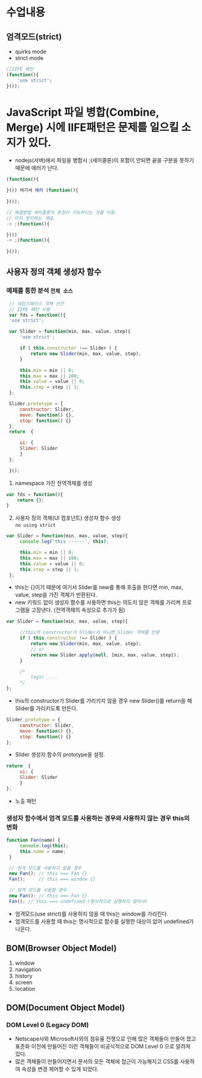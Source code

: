 # 수업내용
 ## 엄격모드(strict)
  - quirks mode
  - strict mode
  ```javascript
  //IIFE 패턴
  (function(){
      'use strict';
  }());
  ```
  
 # JavaScript 파일 병합(Combine, Merge) 시에 IIFE패턴은 문제를 일으킬 소지가 있다.

  - nodejs(서버)에서 파일을 병합시 ;(세미콜론)이 포함이 안되면 끝을 구분을 못하기 때문에 에러가 난다.
  ```javascript
  (function(){

  }()) 여기서 에러 (function(){
      
  }());

  // 해결방법 세미콜론이 중첩이 가능하다는 것을 이용.
  // 미리 방지하는 개념.
  -> ;(function(){

  }()) 
  -> ;(function(){
      
  }());
  ```

  ## 사용자 정의 객체 생성자 함수
   ### 예제를 통한 분석 `전체 소스`
   ```javascript
    // 네임스페이스 객체 선언
    // IIFE 패턴 사용
    var fds = function(){
    'use strict';

    var Slider = function(min, max, value, step){
        'use strict';

        if ( this.constructor !== Slider ) {
            return new Slider(min, max, value, step);
        }

        this.min = min || 0;
        this.max = max || 100;
        this.value = value || 0;
        this.step = step || 1;
    };

    Slider.prototype = {
        constructor: Slider,
        move: function() {},
        stop: function() {}
    };
    return  {

        ui: {
        Slider: Slider
        }
    };

    }();

   ```
   1. namespace 가진 전역객체를 생성
   ```javascript
   var fds = function(){
       return {};
   }
   ```
   2. 사용자 정의 객체(UI 컴포넌트) 생성자 함수 생성<br>
   `no using strict`
   ```javascript
   var Slider = function(min, max, value, step){
        console.log('this ------', this);

        this.min = min || 0;
        this.max = max || 100;
        this.value = value || 0;
        this.step = step || 1;
    };
   ```
   - this는 {}이기 때문에 여기서 Slider를 new를 통해 호출을 한다면 min, max, value, step을 가진 객체가 반환된다.
   - new 키워드 없이 생성자 함수를 사용하면 this는 의도치 않은 객체를 가리켜 프로그램을 고장낸다. (전역객체의 속성으로 추가가 됨)

   ```javascript
   var Slider = function(min, max, value, step){

        //this의 constructor가 Slider가 아니면 Slider 객체를 반환
        if ( this.constructor !== Slider ) { 
            return new Slider(min, max, value, step); 
            // or
            return new Slider.apply(null, [min, max, value, step]);
        }

        /*
            logic ....
        */
   };
   ```
   - this의 constructor가 Slider를 가리키지 않을 경우 new Slider()를 return을 해 Slider를 가리키도록 만든다.

   ```javascript
   Slider.prototype = {
        constructor: Slider,
        move: function() {},
        stop: function() {}
   };
   ```
   - Slider 생성자 함수의 prototype을 설정.

   ```javascript
   return  {
        ui: {
        Slider: Slider
        }
   };
   ``` 
   - 노출 패턴

   ### 생성자 함수에서 엄격 모드를 사용하는 경우와 사용하지 않는 경우 this의 변화
   ```javascript
   function Fan(name) {
        console.log(this);
        this.name = name;
    }

    // 엄격 모드를 사용하지 않을 경우
    new Fan(); // this === Fan {}
    Fan();     // this === window {}

    // 엄격 모드를 사용할 경우
    new Fan(); // this === Fan {}
    Fan(); // this === undefined (명시적으로 실행하지 않아서)
   ```
   - 엄격모드(use strict)를 사용하지 않을 때 this는 window를 가리킨다. 
   - 엄격모드를 사용할 때 this는 명시적으로 함수를 실행한 대상이 없어 undefined가 나온다.

  ## BOM(Browser Object Model) 
   1. window
   2. navigation
   3. history
   4. screen
   5. location

  ## DOM(Document Object Model)
  ### DOM Level 0 (Legacy DOM)
   - Netscape사와 Microsoft사와의 점유율 전쟁으로 인해 많은 객체들이 만들어 졌고 표준화 이전에 만들어진 이런 객체들이 비공식적으로 DOM Level 0 으로 알려져 있다.
   - 많은 객체들이 만들어지면서 문서의 모든 객체에 접근이 가능해지고 CSS를 사용하여 속성을 변경 제어할 수 있게 되었다.
   
  
